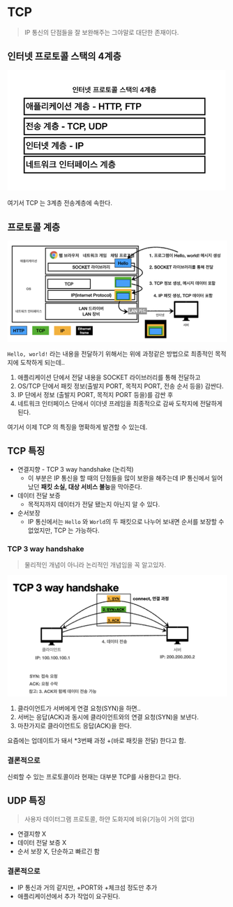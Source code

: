 # TCP
> IP 통신의 단점들을 잘 보완해주는 그야말로 대단한 존재이다.

## 인터넷 프로토콜 스택의 4계층
<img src="../img/http/인터넷-프로토콜-스택-4계층.png" width="500px">

여기서 TCP 는 3계층 전송계층에 속한다.  

## 프로토콜 계층
<img src="../img/http/인터넷-프로토콜-계층.png" width="600px">

`Hello, world!` 라는 내용을 전달하기 위해서는 위에 과정같은 방법으로 최종적인 목적지에 도착하게 되는데..  

1. 애플리케이션 단에서 전달 내용을 SOCKET 라이브러리를 통해 전달하고
2. OS/TCP 단에서 패킷 정보(출발지 PORT, 목적지 PORT, 전송 순서 등을) 감싼다.
3. IP 단에서 정보 (출발지 PORT, 목적지 PORT 등을)를 감싼 후
4. 네트워크 인터페이스 단에서 이더넷 프레임을 최종적으로 감싸 도착지에 전달하게 된다.

여기서 이제 TCP 의 특징을 명확하게 발견할 수 있는데.

## TCP 특징

* 연결지향 - TCP 3 way handshake (논리적)
  * 이 부분은 IP 통신을 할 때의 단점들을 많이 보완을 해주는데 IP 통신에서 일어났던 **패킷 소실, 대상 서비스 불능**을 막아준다.
* 데이터 전달 보증
  * 목적지까지 데이터가 전달 됐는지 아닌지 알 수 있다.
* 순서보장
  * IP 통신에서는 `Hello` 와 `World`의 두 패킷으로 나누어 보내면 순서를 보장할 수 없었지만, TCP 는 가능하다.

### TCP 3 way handshake
> 물리적인 개념이 아니라 논리적인 개념임을 꼭 알고있자.

<img src="../img/http/TCP-3-way-handshake.png" width="700px">

1. 클라이언트가 서버에게 연결 요청(SYN)을 하면..
2. 서버는 응답(ACK)과 동시에 클라이언트와의 연결 요청(SYN)을 보낸다.
3. 마찬가지로 클라이언트도 응답(ACK)을 한다.

요즘에는 업데이트가 돼서 *3번째 과정 +(바로 패킷을 전달) 한다고 함.

### 결론적으로
신뢰할 수 있는 프로토콜이라 현재는 대부분 TCP를 사용한다고 한다.

## UDP 특징
> 사용자 데이터그램 프로토콜, 하얀 도화지에 비유(기능이 거의 없다)

* 연결지향 X
* 데이터 전달 보증 X
* 순서 보장 X, 단순하고 빠르긴 함

### 결론적으로
* IP 통신과 거의 같지만, +PORT와 +체크섬 정도만 추가
* 애플리케이션에서 추가 작업이 요구된다.